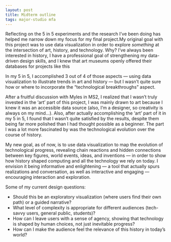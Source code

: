 ```yaml
---
layout: post
title: Midterm outline
tags: major-studio mfa
---
```


Reflecting on the 5 in 5 experiments and the research I’ve been doing has helped me narrow down my focus for my final project.My original goal with this project was to use data visualization in order to explore *something* at the intersection of art, history, and technology. Why? I’ve always been interested in history, I have a professional goal of strengthening my data-driven design skills, and I knew that art museums openly offered their databases for projects like this 

In my 5 in 5, I accomplished 3 out of 4 of those aspects — using data visualization to illustrate trends in art and history — but I wasn’t quite sure how or where to incorporate the “technological breakthroughs” aspect.

After a fruitful discussion with Myles in MS2, I realized that I wasn’t truly invested in the ‘art’ part of this project, I was mainly drawn to art because I knew it was an accessible data source (also, I’m a designer, so creativity is always on my mind…). Also, after actually accomplishing the ‘art’ part of it in my 5 in 5, I found that I wasn’t quite satisfied by the results, despite them being far more polished than I had thought possible as a beginner. The part I was a lot more fascinated by was the technological evolution over the course of history.

My new goal, as of now, is to use data visualization to map the evolution of technological progress, revealing chain reactions and hidden connections between key figures, world events, ideas, and inventions — in order to show how history shaped computing and all the technology we rely on today. I envision it being informative and enlightening — a tool that actually spurs realizations and conversation, as well as interactive and engaging — encouraging interaction and exploration.

Some of my current design questions:
* Should this be an exploratory visualization (where users find their own path) or a guided narrative?
* What level of complexity is appropriate for different audiences (tech-savvy users, general public, students)?
* How can I leave users with a sense of agency, showing that technology is shaped by human choices, not just inevitable progress?
* How can I make the audience feel the relevance of this history in today’s world?
